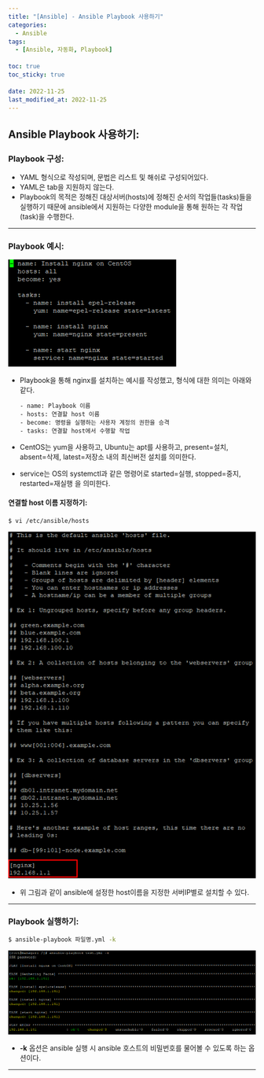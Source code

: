 ```yaml
---
title: "[Ansible] - Ansible Playbook 사용하기"
categories:
  - Ansible
tags:
  - [Ansible, 자동화, Playbook]

toc: true
toc_sticky: true

date: 2022-11-25
last_modified_at: 2022-11-25
---
```


## Ansible Playbook 사용하기:
### Playbook 구성:
- YAML 형식으로 작성되며, 문법은 리스트 및 해쉬로 구성되어있다.
- YAML은 tab을 지원하지 않는다.
- Playbook의 목적은 정해진 대상서버(hosts)에 정해진 순서의 작업들(tasks)들을 실행하기 때문에 ansible에서 지원하는 다양한 module을 통해 원하는 각 작업(task)을 수행한다.

* * *

### Playbook 예시:
[![텍스트](/assets/images/Ansible/Playbook%20%EC%98%88%EC%8B%9C.PNG)](/assets/images/Ansible/Playbook%20%EC%98%88%EC%8B%9C.PNG)
- Playbook을 통해 nginx를 설치하는 예시를 작성했고, 형식에 대한 의미는 아래와 같다.
  
  ```html
  - name: Playbook 이름
  - hosts: 연결할 host 이름
  - become: 명령을 실행하는 사용자 계정의 권한을 승격
  - tasks: 연결할 host에서 수행할 작업
  ```

- CentOS는 yum을 사용하고, Ubuntu는 apt를 사용하고, present=설치, absent=삭제, latest=저장소 내의 최신버전 설치를 의미한다.
- service는 OS의 systemctl과 같은 명령어로 started=실행, stopped=중지, restarted=재실행 을 의미한다.

#### 연결할 host 이름 지정하기:
```bash
$ vi /etc/ansible/hosts
```
[![텍스트](/assets/images/Ansible/host%20%EC%9D%B4%EB%A6%84%20%EC%A7%80%EC%A0%95.PNG)](/assets/images/Ansible/host%20%EC%9D%B4%EB%A6%84%20%EC%A7%80%EC%A0%95.PNG)
- 위 그림과 같이 ansible에 설정한 host이름을 지정한 서버IP별로 설치할 수 있다.

* * *

### Playbook 실행하기:
```bash
$ ansible-playbook 파일명.yml -k
```
[![텍스트](/assets/images/Ansible/Playbook%20%EC%8B%A4%ED%96%89%EA%B2%B0%EA%B3%BC.PNG)](/assets/images/Ansible/Playbook%20%EC%8B%A4%ED%96%89%EA%B2%B0%EA%B3%BC.PNG)
- **-k** 옵션은 ansible 실행 시 ansible 호스트의 비밀번호를 물어볼 수 있도록 하는 옵션이다.

* * *
